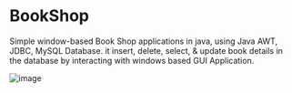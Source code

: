 # BookShop
Simple window-based Book Shop applications in java, using Java AWT, JDBC, MySQL Database. it insert, delete, select, &amp; update book details in the database by interacting with windows based GUI Application. 

![image](https://github.com/rachit-keshari/BookShop/tree/main/src/img/image.jpg)
